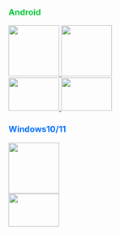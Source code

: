 <div style="color:#04C436">
  <h3>Android</h3>
</div>
<div>
    <!--v2ray-->
    <a href="https://musetransfer.com/s/nzln2lirr">
    <img src="https://img1.baidu.com/it/u=3313920855,1930030384&fm=253&fmt=auto&app=138&f=JPEG?w=474&h=474" height="100"/>
    </a>
    <!--clash-->
    <a href="https://musetransfer.com/s/tjxntt1jg">
    <img src="https://play-lh.googleusercontent.com/lgX_EpZWtSDtQNLQYjLR6oam2I6QSubVKFlfXHYaVNIDFljeCI_FL8ULOD_2V4118UE=w240-h480-rw" height="100"/><br>
    </a>
    <a href="https://musetransfer.com/s/nzln2lirr" align="left">
    <img src="https://cdn.pixabay.com/photo/2013/07/13/01/16/download-155424_1280.png" width="100" height="65">
    </a>
    <a href="https://musetransfer.com/s/tjxntt1jg" align="left">
    <img src="https://cdn.pixabay.com/photo/2013/07/13/01/16/download-155424_1280.png" width="100" height="65">
    </a>
</div>

<div style="color:#026EFE">
     <h3>Windows10/11</h3>
    </div>
 <div>
     <a href="https://musetransfer.com/s/nzln2lirr">
     <img src="https://v2rayn.org/wp-content/uploads/2022/06/1656267566-v2rayN-use-Notify-Icon-1.jpg" width="100" height="100"><br>
     </a>
     <a href="https://musetransfer.com/s/n80fwodm1" align="left">
     <img src="https://cdn.pixabay.com/photo/2013/07/13/01/16/download-155424_1280.png" width="100" height="65">
    </a>
</div>
